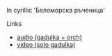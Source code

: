 In cyrillic 'Беломорска ръченица'

Links
 - [audio (gadulka + orch)](https://www.youtube.com/watch?v=8J99jQpsP_k)
 - [video (solo gadulka)](https://www.youtube.com/watch?v=En2iDwmmiqg_)

